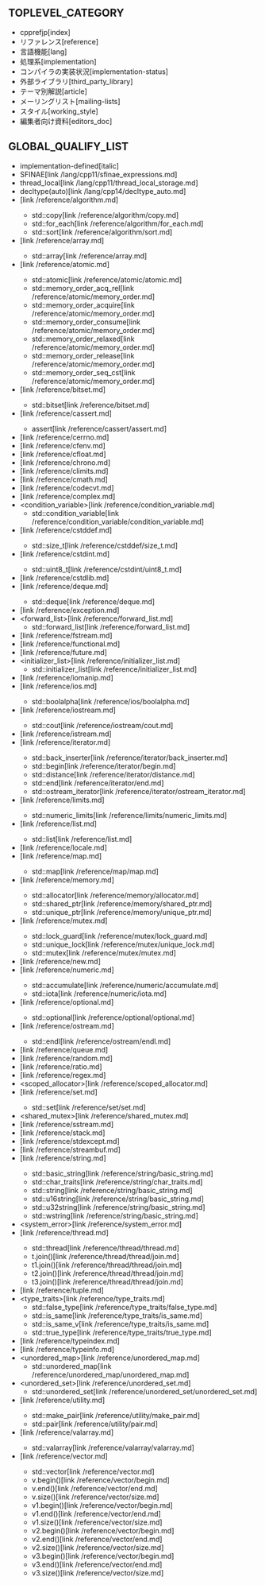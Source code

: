 ## TOPLEVEL_CATEGORY

* cpprefjp[index]
* リファレンス[reference]
* 言語機能[lang]
* 処理系[implementation]
* コンパイラの実装状況[implementation-status]
* 外部ライブラリ[third_party_library]
* テーマ別解説[article]
* メーリングリスト[mailing-lists]
* スタイル[working_style]
* 編集者向け資料[editors_doc]


## GLOBAL_QUALIFY_LIST

* implementation-defined[italic]
* SFINAE[link /lang/cpp11/sfinae_expressions.md]
* thread_local[link /lang/cpp11/thread_local_storage.md]
* decltype(auto)[link /lang/cpp14/decltype_auto.md]
* <algorithm>[link /reference/algorithm.md]
    * std::copy[link /reference/algorithm/copy.md]
    * std::for_each[link /reference/algorithm/for_each.md]
    * std::sort[link /reference/algorithm/sort.md]
* <array>[link /reference/array.md]
    * std::array[link /reference/array.md]
* <atomic>[link /reference/atomic.md]
    * std::atomic[link /reference/atomic/atomic.md]
    * std::memory_order_acq_rel[link /reference/atomic/memory_order.md]
    * std::memory_order_acquire[link /reference/atomic/memory_order.md]
    * std::memory_order_consume[link /reference/atomic/memory_order.md]
    * std::memory_order_relaxed[link /reference/atomic/memory_order.md]
    * std::memory_order_release[link /reference/atomic/memory_order.md]
    * std::memory_order_seq_cst[link /reference/atomic/memory_order.md]
* <bitset>[link /reference/bitset.md]
    * std::bitset[link /reference/bitset.md]
* <cassert>[link /reference/cassert.md]
    * assert[link /reference/cassert/assert.md]
* <cerrno>[link /reference/cerrno.md]
* <cfenv>[link /reference/cfenv.md]
* <cfloat>[link /reference/cfloat.md]
* <chrono>[link /reference/chrono.md]
* <climits>[link /reference/climits.md]
* <cmath>[link /reference/cmath.md]
* <codecvt>[link /reference/codecvt.md]
* <complex>[link /reference/complex.md]
* <condition_variable>[link /reference/condition_variable.md]
    * std::condition_variable[link /reference/condition_variable/condition_variable.md]
* <cstddef>[link /reference/cstddef.md]
    * std::size_t[link /reference/cstddef/size_t.md]
* <cstdint>[link /reference/cstdint.md]
    * std::uint8_t[link /reference/cstdint/uint8_t.md]
* <cstdlib>[link /reference/cstdlib.md]
* <deque>[link /reference/deque.md]
    * std::deque[link /reference/deque.md]
* <exception>[link /reference/exception.md]
* <forward_list>[link /reference/forward_list.md]
    * std::forward_list[link /reference/forward_list.md]
* <fstream>[link /reference/fstream.md]
* <functional>[link /reference/functional.md]
* <future>[link /reference/future.md]
* <initializer_list>[link /reference/initializer_list.md]
    * std::initializer_list[link /reference/initializer_list.md]
* <iomanip>[link /reference/iomanip.md]
* <ios>[link /reference/ios.md]
    * std::boolalpha[link /reference/ios/boolalpha.md]
* <iostream>[link /reference/iostream.md]
    * std::cout[link /reference/iostream/cout.md]
* <istream>[link /reference/istream.md]
* <iterator>[link /reference/iterator.md]
    * std::back_inserter[link /reference/iterator/back_inserter.md]
    * std::begin[link /reference/iterator/begin.md]
    * std::distance[link /reference/iterator/distance.md]
    * std::end[link /reference/iterator/end.md]
    * std::ostream_iterator[link /reference/iterator/ostream_iterator.md]
* <limits>[link /reference/limits.md]
    * std::numeric_limits[link /reference/limits/numeric_limits.md]
* <list>[link /reference/list.md]
    * std::list[link /reference/list.md]
* <locale>[link /reference/locale.md]
* <map>[link /reference/map.md]
    * std::map[link /reference/map/map.md]
* <memory>[link /reference/memory.md]
    * std::allocator[link /reference/memory/allocator.md]
    * std::shared_ptr[link /reference/memory/shared_ptr.md]
    * std::unique_ptr[link /reference/memory/unique_ptr.md]
* <mutex>[link /reference/mutex.md]
    * std::lock_guard[link /reference/mutex/lock_guard.md]
    * std::unique_lock[link /reference/mutex/unique_lock.md]
    * std::mutex[link /reference/mutex/mutex.md]
* <new>[link /reference/new.md]
* <numeric>[link /reference/numeric.md]
    * std::accumulate[link /reference/numeric/accumulate.md]
    * std::iota[link /reference/numeric/iota.md]
* <optional>[link /reference/optional.md]
    * std::optional[link /reference/optional/optional.md]
* <ostream>[link /reference/ostream.md]
    * std::endl[link /reference/ostream/endl.md]
* <queue>[link /reference/queue.md]
* <random>[link /reference/random.md]
* <ratio>[link /reference/ratio.md]
* <regex>[link /reference/regex.md]
* <scoped_allocator>[link /reference/scoped_allocator.md]
* <set>[link /reference/set.md]
    * std::set[link /reference/set/set.md]
* <shared_mutex>[link /reference/shared_mutex.md]
* <sstream>[link /reference/sstream.md]
* <stack>[link /reference/stack.md]
* <stdexcept>[link /reference/stdexcept.md]
* <streambuf>[link /reference/streambuf.md]
* <string>[link /reference/string.md]
    * std::basic_string[link /reference/string/basic_string.md]
    * std::char_traits[link /reference/string/char_traits.md]
    * std::string[link /reference/string/basic_string.md]
    * std::u16string[link /reference/string/basic_string.md]
    * std::u32string[link /reference/string/basic_string.md]
    * std::wstring[link /reference/string/basic_string.md]
* <system_error>[link /reference/system_error.md]
* <thread>[link /reference/thread.md]
    * std::thread[link /reference/thread/thread.md]
    * t.join()[link /reference/thread/thread/join.md]
    * t1.join()[link /reference/thread/thread/join.md]
    * t2.join()[link /reference/thread/thread/join.md]
    * t3.join()[link /reference/thread/thread/join.md]
* <tuple>[link /reference/tuple.md]
* <type_traits>[link /reference/type_traits.md]
    * std::false_type[link /reference/type_traits/false_type.md]
    * std::is_same[link /reference/type_traits/is_same.md]
    * std::is_same_v[link /reference/type_traits/is_same.md]
    * std::true_type[link /reference/type_traits/true_type.md]
* <typeindex>[link /reference/typeindex.md]
* <typeinfo>[link /reference/typeinfo.md]
* <unordered_map>[link /reference/unordered_map.md]
    * std::unordered_map[link /reference/unordered_map/unordered_map.md]
* <unordered_set>[link /reference/unordered_set.md]
    * std::unordered_set[link /reference/unordered_set/unordered_set.md]
* <utility>[link /reference/utility.md]
    * std::make_pair[link /reference/utility/make_pair.md]
    * std::pair[link /reference/utility/pair.md]
* <valarray>[link /reference/valarray.md]
    * std::valarray[link /reference/valarray/valarray.md]
* <vector>[link /reference/vector.md]
    * std::vector[link /reference/vector.md]
    * v.begin()[link /reference/vector/begin.md]
    * v.end()[link /reference/vector/end.md]
    * v.size()[link /reference/vector/size.md]
    * v1.begin()[link /reference/vector/begin.md]
    * v1.end()[link /reference/vector/end.md]
    * v1.size()[link /reference/vector/size.md]
    * v2.begin()[link /reference/vector/begin.md]
    * v2.end()[link /reference/vector/end.md]
    * v2.size()[link /reference/vector/size.md]
    * v3.begin()[link /reference/vector/begin.md]
    * v3.end()[link /reference/vector/end.md]
    * v3.size()[link /reference/vector/size.md]


